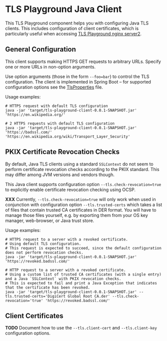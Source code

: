 # TLS Playground Java Client

This TLS Playground component helps you with configuring Java TLS clients. This includes configuration of client certificates, which is particularly useful when accessing [TLS Playground nginx server2](../server-nginx/).



## General Configuration

This client supports making HTTPS GET requests to arbitrary URLs. Specify one or more URLs in non-option arguments.

Use option arguments (those in the form `--foo=bar`) to control the TLS configuration. The client is implemented in Spring Boot – for supported configuration options see the [TlsProperties](src/main/java/com/sap/cx/jester/tlsplayground/client/tls/TlsProperties.java) file.

Usage examples:

```
# HTTPS request with default TLS configuration
java -jar 'target/tls-playground-client-0.0.1-SNAPSHOT.jar' 'https://en.wikipedia.org/' 

# 2 HTTPS requests with default TLS configuration
java -jar 'target/tls-playground-client-0.0.1-SNAPSHOT.jar' 'https://badssl.com/' 'https://en.wikipedia.org/wiki/Transport_Layer_Security'
```


## PKIX Certificate Revocation Checks

By default, Java TLS clients using a standard `SSLContext` do not seem to perform certificate revocation checks according to the PKIX standard. This may differ among JVM versions and vendors though.

This Java client supports configuration option `--tls.check-revocation=true` to explicitly enable certificate revocation checking using OCSP.

**XXX** Currently, `--tls.check-revocation=true` will only work when used in conjunction with configuration option `--tls.trusted-certs` which takes a list of files that contain trusted CA certificates in DER format. You will have to manage those files yourself, e.g. by exporting them from your OS key manager, web-browser, or Java trust store.

Usage examples:
```
# HTTPS request to a server with a revoked certificate.
# Using default TLS configuration.
# This request is expected to succeed, since the default configuration does not perform revocation checks.
java -jar 'target/tls-playground-client-0.0.1-SNAPSHOT.jar' 'https://revoked.badssl.com/'

# HTTP request to a server with a revoked certificate.
# Using a custom list of trusted CA certificates (with a single entry) and a Java `SSLContext` with PKIX revocation checks.
# This is expected to fail and print a Java Exception that indicates that the certificate has been revoked.
java -jar 'target/tls-playground-client-0.0.1-SNAPSHOT.jar' --tls.trusted-certs='DigiCert Global Root CA.der' --tls.check-revocation='true' 'https://revoked.badssl.com/'
```


## Client Certificates

**TODO** Document how to use the `--tls.client-cert` and `--tls.client-key` configuration options.
